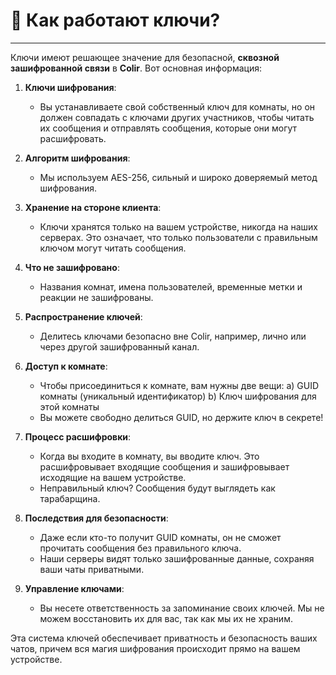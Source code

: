 # 🔑 Как работают ключи?

---

Ключи имеют решающее значение для безопасной, **сквозной зашифрованной связи** в **Colir**. Вот основная информация:

1. **Ключи шифрования**:

   - Вы устанавливаете свой собственный ключ для комнаты, но он должен совпадать с ключами других участников, чтобы читать их сообщения и отправлять сообщения, которые они могут расшифровать.

2. **Алгоритм шифрования**:

   - Мы используем AES-256, сильный и широко доверяемый метод шифрования.

3. **Хранение на стороне клиента**:

   - Ключи хранятся только на вашем устройстве, никогда на наших серверах. Это означает, что только пользователи с правильным ключом могут читать сообщения.

4. **Что не зашифровано**:

   - Названия комнат, имена пользователей, временные метки и реакции не зашифрованы.

5. **Распространение ключей**:

   - Делитесь ключами безопасно вне Colir, например, лично или через другой зашифрованный канал.

6. **Доступ к комнате**:

   - Чтобы присоединиться к комнате, вам нужны две вещи:
     a) GUID комнаты (уникальный идентификатор)
     b) Ключ шифрования для этой комнаты
   - Вы можете свободно делиться GUID, но держите ключ в секрете!

7. **Процесс расшифровки**:

   - Когда вы входите в комнату, вы вводите ключ. Это расшифровывает входящие сообщения и зашифровывает исходящие на вашем устройстве.
   - Неправильный ключ? Сообщения будут выглядеть как тарабарщина.

8. **Последствия для безопасности**:

   - Даже если кто-то получит GUID комнаты, он не сможет прочитать сообщения без правильного ключа.
   - Наши серверы видят только зашифрованные данные, сохраняя ваши чаты приватными.

9. **Управление ключами**:
   - Вы несете ответственность за запоминание своих ключей. Мы не можем восстановить их для вас, так как мы их не храним.

Эта система ключей обеспечивает приватность и безопасность ваших чатов, причем вся магия шифрования происходит прямо на вашем устройстве.
